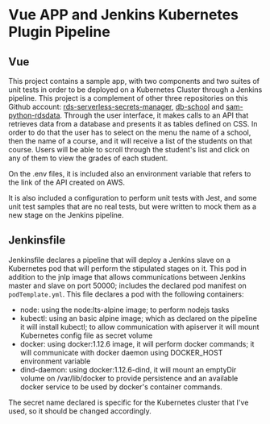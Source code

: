 # Vue APP and Jenkins Kubernetes Plugin Pipeline

## Vue

This project contains a sample app, with two components and two suites of unit tests in order to be deployed on a Kubernetes Cluster through a Jenkins pipeline. This project is a complement of other three repositories on this Github account: [rds-serverless-secrets-manager](https://github.com/JDavidGuzman/rds-serverles-secrets-manager), [db-school](https://github.com/JDavidGuzman/db-school) and [sam-python-rdsdata](https://github.com/JDavidGuzman/sam-python-rdsdata). Through the user interface, it makes calls to an API that retrieves data from a database and presents it as tables defined on CSS. In order to do that the user has to select on the menu the name of a school, then the name of a course, and it will receive a list of the students on that course. Users will be able to scroll through the student's list and click on any of them to view the grades of each student.  

On the .env files, it is included also an environment variable that refers to the link of the API created on AWS.

It is also included a configuration to perform unit tests with Jest, and some unit test samples that are no real tests, but were written to mock them as a new stage on the Jenkins pipeline.


## Jenkinsfile

Jenkinsfile declares a pipeline that will deploy a Jenkins slave on a Kubernetes pod that will perform the stipulated stages on it. This pod in addition to the jnlp image that allows communications between Jenkins master and slave on port 50000; includes the declared pod manifest on `podTemplate.yml`. This file declares a pod with the following containers:

* node: using the node:lts-alpine image; to perform nodejs tasks
* kubectl: using an basic alpine image; which as declared on the pipeline it will install kubectl; to allow communication with apiserver it will mount Kubernetes config file as secret volume
* docker: using docker:1.12.6  image, it will perform docker commands; it will communicate with docker daemon using DOCKER_HOST environment variable
* dind-daemon: using docker:1.12.6-dind, it will mount an emptyDir volume on /var/lib/docker to provide persistence and an available docker service to be used by docker's container commands.

The secret name declared is specific for the Kubernetes cluster that I've used, so it should be changed accordingly.
